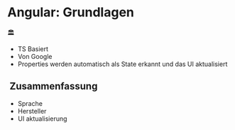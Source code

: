 # Angular: Grundlagen
🏛️
- TS Basiert
- Von Google
- Properties werden automatisch als State erkannt und das UI aktualisiert

##  Zusammenfassung
- Sprache
- Hersteller
- UI aktualisierung